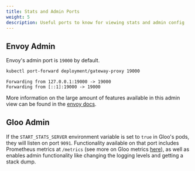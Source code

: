 ```yaml
---
title: Stats and Admin Ports
weight: 5
description: Useful ports to know for viewing stats and admin config
---
```


## Envoy Admin
Envoy's admin port is `19000` by default.
```bash
kubectl port-forward deployment/gateway-proxy 19000
```
```
Forwarding from 127.0.0.1:19000 -> 19000
Forwarding from [::1]:19000 -> 19000
```

More information on the large amount of features available in this admin view can be found in the [envoy docs](https://www.envoyproxy.io/docs/envoy/v1.7.0/operations/admin).

## Gloo Admin
If the `START_STATS_SERVER` environment variable is set to `true` in Gloo's pods, they will listen on port `9091`. Functionality available on that port includes Prometheus metrics at `/metrics` (see more on Gloo metrics [here](../metrics)), as well as enables admin functionality like changing the logging levels and getting a stack dump. 
